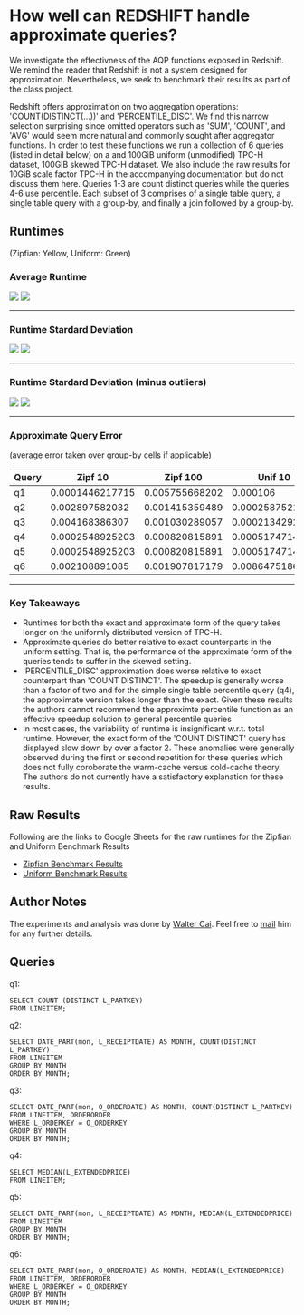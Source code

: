 # How well can REDSHIFT handle approximate queries?

We investigate the effectivness of the AQP functions exposed in Redshift. We remind the reader that Redshift is not a system designed for approximation. Nevertheless, we seek to benchmark their results as part of the class project.

Redshift offers approximation on two aggregation operations: 'COUNT(DISTINCT(...))' and 'PERCENTILE_DISC'. We find this narrow selection surprising since omitted operators such as 'SUM', 'COUNT', and 'AVG' would seem more natural and commonly sought after aggregator functions. In order to test these functions we run a collection of 6 queries (listed in detail below) on a and 100GiB uniform (unmodified) TPC-H dataset, 100GiB skewed TPC-H dataset. We also include the raw results for 10GiB scale factor TPC-H in the accompanying documentation but do not discuss them here. Queries 1-3 are count distinct queries while the queries 4-6 use  percentile. Each subset of 3 comprises of a single table query, a single table query with a group-by, and finally a join followed by a group-by.

## Runtimes
(Zipfian: Yellow, Uniform: Green)
### Average Runtime
![][zipf100-avg] ![][unif100-avg]
***
### Runtime Stardard Deviation
![][zipf100-std] ![][unif100-std]
***
### Runtime Stardard Deviation (minus outliers)
![][zipf100-std-outliers] ![][unif100-std-outliers]
***
### Approximate Query Error
(average error taken over group-by cells if applicable)

|Query | Zipf 10         | Zipf 100       | Unif 10         | Unif 100        |
| -----| --------------- | -------------- | --------------- | --------------- |
| q1   | 0.0001446217715 | 0.005755668202 | 0.000106        | 0.00537945      |
| q2   | 0.002897582032  | 0.001415359489 | 0.0002587521649 | 0.003686796976  |
| q3   | 0.004168386307  | 0.001030289057 | 0.0002134292575 | 0.00421623532   |
| q4   | 0.0002548925203 | 0.000820815891 | 0.000517471471  | 0.0006265493476 |
| q5   | 0.0002548925203 | 0.000820815891 | 0.000517471471  | 0.0006265493476 |
| q6   | 0.002108891085  | 0.001907817179 | 0.008647518662  | 0.008351887156  |

***
### Key Takeaways
* Runtimes for both the exact and approximate form of the query takes longer on the uniformly distributed version of TPC-H.
* Approximate queries do better relative to exact counterparts in the uniform setting. That is, the performance of the approximate form of the queries tends to suffer in the skewed setting.
* 'PERCENTILE_DISC' approximation does worse relative to exact counterpart than 'COUNT DISTINCT'. The speedup is generally worse than a factor of two and for the simple single table percentile query (q4), the approximate version takes longer than the exact. Given these results the authors cannot recommend the approximte percentile function as an effective speedup solution to general percentile queries
* In most cases, the variability of runtime is insignificant w.r.t. total runtime. However, the exact form of the 'COUNT DISTINCT' query has displayed slow down by over a factor 2. These anomalies were generally observed during the first or second repetition for these queries which does not fully coroborate the warm-cache versus cold-cache theory. The authors do not currently have a satisfactory explanation for these results.

## Raw Results
Following are the links to Google Sheets for the raw runtimes for the Zipfian and Uniform Benchmark Results

* [Zipfian Benchmark Results](https://docs.google.com/spreadsheets/d/1SnzAy3DHXxXw4LXwEG8gyT7TX4orwsZ50hI2_Xgmy4s/pubhtml)
* [Uniform Benchmark Results](https://docs.google.com/spreadsheets/d/1LC7m6qt47X9XNNe8b3bl-m9JwAVov924DV-b17X2mlw/pubhtml)

## Author Notes
The experiments and analysis was done by [Walter Cai](wzcai.github.io). Feel free to [mail](mailto:walter[at]cs[dot]washington[dot]edu) him for any further details.

## Queries
q1:
```
SELECT COUNT (DISTINCT L_PARTKEY)
FROM LINEITEM;
```
q2:
```
SELECT DATE_PART(mon, L_RECEIPTDATE) AS MONTH, COUNT(DISTINCT L_PARTKEY)
FROM LINEITEM
GROUP BY MONTH
ORDER BY MONTH;
```
q3:
```
SELECT DATE_PART(mon, O_ORDERDATE) AS MONTH, COUNT(DISTINCT L_PARTKEY)
FROM LINEITEM, ORDERORDER
WHERE L_ORDERKEY = O_ORDERKEY
GROUP BY MONTH
ORDER BY MONTH;
```
q4:
```
SELECT MEDIAN(L_EXTENDEDPRICE)
FROM LINEITEM;
```
q5:
```
SELECT DATE_PART(mon, L_RECEIPTDATE) AS MONTH, MEDIAN(L_EXTENDEDPRICE)
FROM LINEITEM
GROUP BY MONTH
ORDER BY MONTH;
```
q6:
```
SELECT DATE_PART(mon, O_ORDERDATE) AS MONTH, MEDIAN(L_EXTENDEDPRICE)
FROM LINEITEM, ORDERORDER
WHERE L_ORDERKEY = O_ORDERKEY
GROUP BY MONTH
ORDER BY MONTH;
```

[zipf100-avg]: https://docs.google.com/spreadsheets/d/1_VVatAB6AlGAifh-LYmf4iHSqPC8uFsRMbdJsv7M4kE/pubchart?oid=1036452611&format=image
[unif100-avg]: https://docs.google.com/spreadsheets/d/1_VVatAB6AlGAifh-LYmf4iHSqPC8uFsRMbdJsv7M4kE/pubchart?oid=37376812&format=image

[zipf100-std]: https://docs.google.com/spreadsheets/d/1_VVatAB6AlGAifh-LYmf4iHSqPC8uFsRMbdJsv7M4kE/pubchart?oid=79636558&format=image
[unif100-std]: https://docs.google.com/spreadsheets/d/1_VVatAB6AlGAifh-LYmf4iHSqPC8uFsRMbdJsv7M4kE/pubchart?oid=348046484&format=image

[zipf100-std-outliers]: https://docs.google.com/spreadsheets/d/1_VVatAB6AlGAifh-LYmf4iHSqPC8uFsRMbdJsv7M4kE/pubchart?oid=720421779&format=image
[unif100-std-outliers]: https://docs.google.com/spreadsheets/d/1_VVatAB6AlGAifh-LYmf4iHSqPC8uFsRMbdJsv7M4kE/pubchart?oid=871301525&format=image
